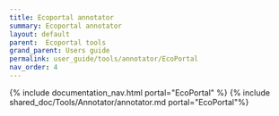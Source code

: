 ```yaml
---
title: Ecoportal annotator
summary: Ecoportal annotator
layout: default
parent:  Ecoportal tools
grand_parent: Users guide
permalink: user_guide/tools/annotator/EcoPortal
nav_order: 4
---
```


{% include documentation_nav.html portal="EcoPortal" %}
{% include shared_doc/Tools/Annotator/annotator.md portal="EcoPortal"%}

